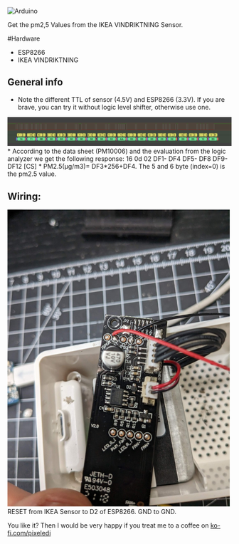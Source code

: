 ![Arduino](https://img.shields.io/badge/Arduino-00979D?style=for-the-badge&logo=Arduino&logoColor=white)

Get the pm2,5 Values from the IKEA VINDRIKTNING Sensor. 

#Hardware
* ESP8266
* IKEA VINDRIKTNING

## General info 

* Note the different TTL of sensor (4.5V) and ESP8266 (3.3V). If you are brave, you can try it without logic level shifter, otherwise use one.
<img src="https://github.com/pixelEDI/TikTok-Projects/blob/c5845b72b9f8f691179f7b9ef47fde411602ca6f/25_IKEA_VINDRIKTNING/logicAnalyzer.png" widht="700">
* According to the data sheet (PM10006) and the evaluation from the logic analyzer we get the following response:
 16 0d 02 DF1- DF4 DF5- DF8 DF9- DF12 [CS]
* PM2.5(μg/m3)= DF3*256+DF4. The 5 and 6 byte (index=0) is the pm2.5 value. 

## Wiring: 
<img src="https://github.com/pixelEDI/TikTok-Projects/blob/d41ed3f450914549daec8d23fa88cf90a5394a38/25_IKEA_VINDRIKTNING/rst_gnd_pin.jpg" width="500">
RESET from IKEA Sensor to D2 of ESP8266. GND to GND.

You like it? Then I would be very happy if you treat me to a coffee on [ko-fi.com/pixeledi](https://www.ko-fi.com/pixeledi)
